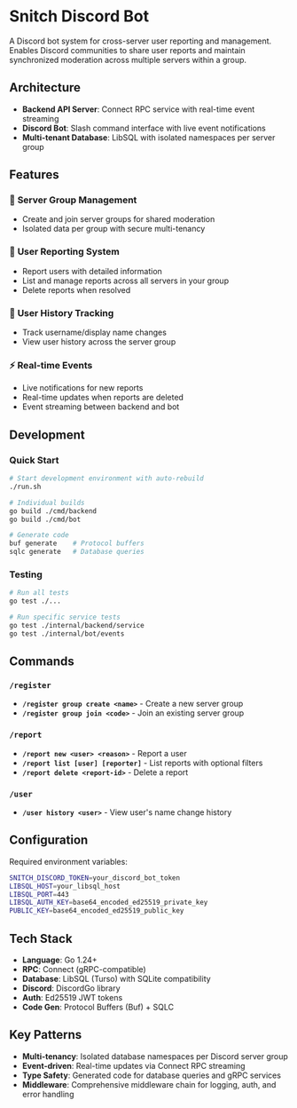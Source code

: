 # Snitch Discord Bot

A Discord bot system for cross-server user reporting and management. Enables Discord communities to share user reports and maintain synchronized moderation across multiple servers within a group.

## Architecture

- **Backend API Server**: Connect RPC service with real-time event streaming
- **Discord Bot**: Slash command interface with live event notifications
- **Multi-tenant Database**: LibSQL with isolated namespaces per server group

## Features

### 🔗 **Server Group Management**

- Create and join server groups for shared moderation
- Isolated data per group with secure multi-tenancy

### 📝 **User Reporting System**

- Report users with detailed information
- List and manage reports across all servers in your group
- Delete reports when resolved

### 👤 **User History Tracking**

- Track username/display name changes
- View user history across the server group

### ⚡ **Real-time Events**

- Live notifications for new reports
- Real-time updates when reports are deleted
- Event streaming between backend and bot

## Development

### Quick Start

```bash
# Start development environment with auto-rebuild
./run.sh

# Individual builds
go build ./cmd/backend
go build ./cmd/bot

# Generate code
buf generate    # Protocol buffers
sqlc generate   # Database queries
```

### Testing

```bash
# Run all tests
go test ./...

# Run specific service tests
go test ./internal/backend/service
go test ./internal/bot/events
```

## Commands

### `/register`

- **`/register group create <name>`** - Create a new server group
- **`/register group join <code>`** - Join an existing server group

### `/report`

- **`/report new <user> <reason>`** - Report a user
- **`/report list [user] [reporter]`** - List reports with optional filters
- **`/report delete <report-id>`** - Delete a report

### `/user`

- **`/user history <user>`** - View user's name change history

## Configuration

Required environment variables:

```bash
SNITCH_DISCORD_TOKEN=your_discord_bot_token
LIBSQL_HOST=your_libsql_host
LIBSQL_PORT=443
LIBSQL_AUTH_KEY=base64_encoded_ed25519_private_key
PUBLIC_KEY=base64_encoded_ed25519_public_key
```

## Tech Stack

- **Language**: Go 1.24+
- **RPC**: Connect (gRPC-compatible)
- **Database**: LibSQL (Turso) with SQLite compatibility
- **Discord**: DiscordGo library
- **Auth**: Ed25519 JWT tokens
- **Code Gen**: Protocol Buffers (Buf) + SQLC

## Key Patterns

- **Multi-tenancy**: Isolated database namespaces per Discord server group
- **Event-driven**: Real-time updates via Connect RPC streaming
- **Type Safety**: Generated code for database queries and gRPC services
- **Middleware**: Comprehensive middleware chain for logging, auth, and error handling
